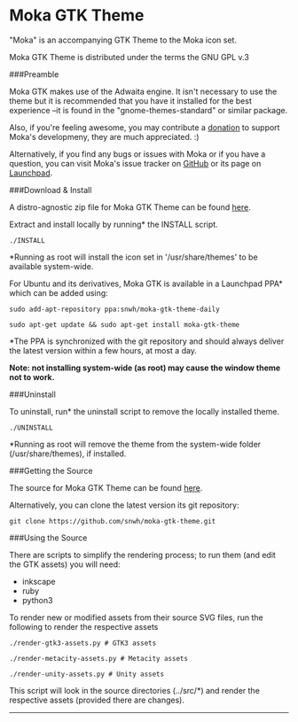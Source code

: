 Moka GTK Theme
===============

"Moka" is an accompanying GTK Theme to the Moka icon set.

Moka GTK Theme is distributed under the terms the GNU GPL v.3

###Preamble

Moka GTK makes use of the Adwaita engine. It isn't necessary to use the theme but it is recommended that you have it installed for the best experience –it is found in the "gnome-themes-standard" or similar package.

Also, if you're feeling awesome, you may contribute a [donation](http://www.snwh.org/donate/ "Donate") to support Moka's developmeny, they are much appreciated. :)

Alternatively, if you find any bugs or issues with Moka or if you have a question, you can visit Moka's issue tracker on [GitHub](https://github.com/snwh/moka-gtk-theme/issues) or its page on [Launchpad](https://launchpad.net/moka-gtk-theme).

###Download & Install

A distro-agnostic zip file for Moka GTK Theme can be found [here](http://www.snwh.org/files/moka-gtk-theme.zip).

Extract and install locally by running* the INSTALL script. 

    ./INSTALL

*Running as root will install the icon set in '/usr/share/themes' to be available system-wide.

For Ubuntu and its derivatives, Moka GTK is available in a Launchpad PPA* which can be added using:

    sudo add-apt-repository ppa:snwh/moka-gtk-theme-daily 

    sudo apt-get update && sudo apt-get install moka-gtk-theme

*The PPA is synchronized with the git repository and should always deliver the latest version within a few hours, at most a day.

**Note: not installing system-wide (as root) may cause the window theme not to work.**

###Uninstall

To uninstall, run* the uninstall script to remove the locally installed theme. 

    ./UNINSTALL

*Running as root will remove the theme from the system-wide folder (/usr/share/themes), if installed.

###Getting the Source

The source for Moka GTK Theme can be found [here](https://github.com/snwh/moka-gtk-theme).

Alternatively, you can clone the latest version its git repository:

    git clone https://github.com/snwh/moka-gtk-theme.git

###Using the Source

There are scripts to simplify the rendering process; to run them (and edit the GTK assets) you will need:

 * inkscape
 * ruby
 * python3

To render new or modified assets from their source SVG files, run the following to render the respective assets

    ./render-gtk3-assets.py # GTK3 assets

    ./render-metacity-assets.py # Metacity assets

    ./render-unity-assets.py # Unity assets

This script will look in the source directories (../src/*) and render the respective assets (provided there are changes).

-----------